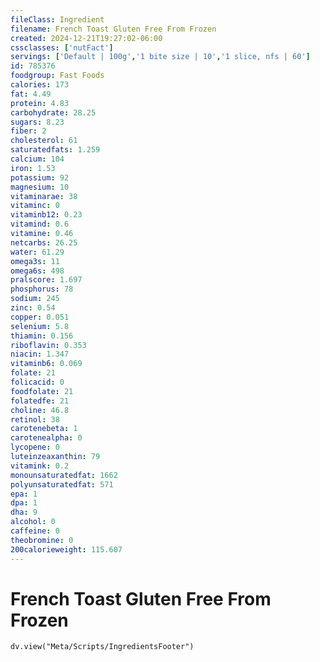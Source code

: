 ```yaml
---
fileClass: Ingredient
filename: French Toast Gluten Free From Frozen
created: 2024-12-21T19:27:02-06:00
cssclasses: ['nutFact']
servings: ['Default | 100g','1 bite size | 10','1 slice, nfs | 60']
id: 785376
foodgroup: Fast Foods
calories: 173
fat: 4.49
protein: 4.83
carbohydrate: 28.25
sugars: 8.23
fiber: 2
cholesterol: 61
saturatedfats: 1.259
calcium: 104
iron: 1.53
potassium: 92
magnesium: 10
vitaminarae: 38
vitaminc: 0
vitaminb12: 0.23
vitamind: 0.6
vitamine: 0.46
netcarbs: 26.25
water: 61.29
omega3s: 11
omega6s: 498
pralscore: 1.697
phosphorus: 78
sodium: 245
zinc: 0.54
copper: 0.051
selenium: 5.8
thiamin: 0.156
riboflavin: 0.353
niacin: 1.347
vitaminb6: 0.069
folate: 21
folicacid: 0
foodfolate: 21
folatedfe: 21
choline: 46.8
retinol: 38
carotenebeta: 1
carotenealpha: 0
lycopene: 0
luteinzeaxanthin: 79
vitamink: 0.2
monounsaturatedfat: 1662
polyunsaturatedfat: 571
epa: 1
dpa: 1
dha: 9
alcohol: 0
caffeine: 0
theobromine: 0
200calorieweight: 115.607
---
```


# French Toast Gluten Free From Frozen

```dataviewjs
dv.view("Meta/Scripts/IngredientsFooter")
```